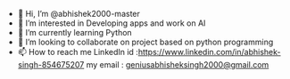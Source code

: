 - 👋 Hi, I’m @abhishek2000-master
- 👀 I’m interested in Developing apps and work on AI
- 🌱 I’m currently learning Python
- 💞️ I’m looking to collaborate on project based on python programming
- 📫 How to reach me LinkedIn id :https://www.linkedin.com/in/abhishek-singh-854675207
my email : geniusabhisheksingh2000@gmail.com

<!---
abhishek2000-master/abhishek2000-master is a ✨ special ✨ repository because its `README.md` (this file) appears on your GitHub profile.
You can click the Preview link to take a look at your changes.
--->
